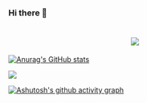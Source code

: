 ### Hi there 👋
<h1 align="center">  <img src="https://readme-typing-svg.herokuapp.com/?lines=fmt.Println(%22Hello%2C%20World!%22);sdcxzx-tester同学祝您今天愉快!&center=true&size=20"> </a> </h1>

[![Anurag's GitHub stats](https://github-readme-stats.vercel.app/api?username=sdcxzx-tester)](https://github.com/anuraghazra/github-readme-stats)


<div align="left"> <img src="https://github-readme-stats.vercel.app/api/top-langs/?username=sdcxzx-tester&hide_title=true&hide_border=true&layout=compact&langs_count=6&text_color=000&icon_color=fff&bg_color=0,52fa5a,4dfcff,c64dff&theme=graywhite" /> </div>

<!--
**sdcxzx-tester/sdcxzx-tester** is a ✨ _special_ ✨ repository because its `README.md` (this file) appears on your GitHub profile.

Here are some ideas to get you started:

- 🔭 I’m currently working on ...
- 🌱 I’m currently learning ...
- 👯 I’m looking to collaborate on ...
- 🤔 I’m looking for help with ...
- 💬 Ask me about ...
- 📫 How to reach me: ...
- 😄 Pronouns: ...
- ⚡ Fun fact: ...
-->
[![Ashutosh's github activity graph](https://github-readme-activity-graph.vercel.app/graph?username=sdcxzx-tester&theme=github)](https://github.com/sdcxzx-tester/sdcxzx-tester)

